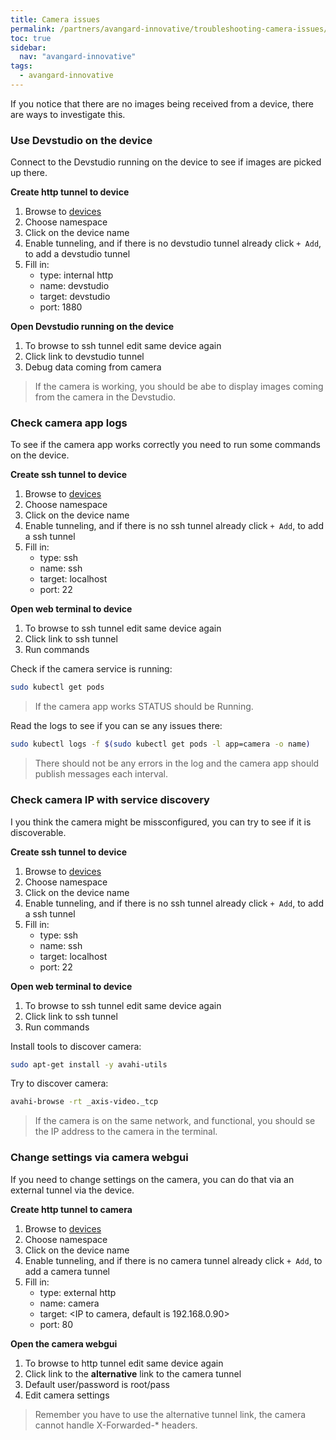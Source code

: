 ```yaml
---
title: Camera issues
permalink: /partners/avangard-innovative/troubleshooting-camera-issues/
toc: true
sidebar:
  nav: "avangard-innovative"
tags:
  - avangard-innovative
---
```


If you notice that there are no images being received from a device, there are ways to investigate this.

### Use Devstudio on the device
Connect to the Devstudio running on the device to see if images are picked up there.

**Create http tunnel to device**
1. Browse to [devices](https://teknoir.cloud/_/devices/)
2. Choose namespace
3. Click on the device name
4. Enable tunneling, and if there is no devstudio tunnel already click `+ Add`, to add a devstudio tunnel
5. Fill in:
    * type: internal http
    * name: devstudio
    * target: devstudio
    * port: 1880

**Open Devstudio running on the device**
1. To browse to ssh tunnel edit same device again
2. Click link to devstudio tunnel
3. Debug data coming from camera

> If the camera is working, you should be abe to display images coming from the camera in the Devstudio.

### Check camera app logs
To see if the camera app works correctly you need to run some commands on the device.

**Create ssh tunnel to device**
1. Browse to [devices](https://teknoir.cloud/_/devices/)
2. Choose namespace
3. Click on the device name
4. Enable tunneling, and if there is no ssh tunnel already click `+ Add`, to add a ssh tunnel
5. Fill in:
    * type: ssh
    * name: ssh
    * target: localhost
    * port: 22

**Open web terminal to device**
1. To browse to ssh tunnel edit same device again
2. Click link to ssh tunnel
3. Run commands

Check if the camera service is running:
```bash
sudo kubectl get pods
```

> If the camera app works STATUS should be Running.

Read the logs to see if you can se any issues there:
```bash
sudo kubectl logs -f $(sudo kubectl get pods -l app=camera -o name)
```

> There should not be any errors in the log and the camera app should publish messages each interval.

### Check camera IP with service discovery
I you think the camera might be missconfigured, you can try to see if it is discoverable.

**Create ssh tunnel to device**
1. Browse to [devices](https://teknoir.cloud/_/devices/)
2. Choose namespace
3. Click on the device name
4. Enable tunneling, and if there is no ssh tunnel already click `+ Add`, to add a ssh tunnel
5. Fill in:
   * type: ssh
   * name: ssh
   * target: localhost
   * port: 22

**Open web terminal to device**
1. To browse to ssh tunnel edit same device again
2. Click link to ssh tunnel
3. Run commands

Install tools to discover camera:
```bash
sudo apt-get install -y avahi-utils
```

Try to discover camera:
```bash
avahi-browse -rt _axis-video._tcp
```

> If the camera is on the same network, and functional, you should se the IP address to the camera in the terminal.

### Change settings via camera webgui
If you need to change settings on the camera, you can do that via an external tunnel via the device.

**Create http tunnel to camera**
1. Browse to [devices](https://teknoir.cloud/_/devices/)
2. Choose namespace
3. Click on the device name
4. Enable tunneling, and if there is no camera tunnel already click `+ Add`, to add a camera tunnel
5. Fill in:
    * type: external http
    * name: camera
    * target: <IP to camera, default is 192.168.0.90>
    * port: 80

**Open the camera webgui**
1. To browse to http tunnel edit same device again
2. Click link to the **alternative** link to the camera tunnel
3. Default user/password is root/pass
4. Edit camera settings

> Remember you have to use the alternative tunnel link, the camera cannot handle X-Forwarded-* headers.

